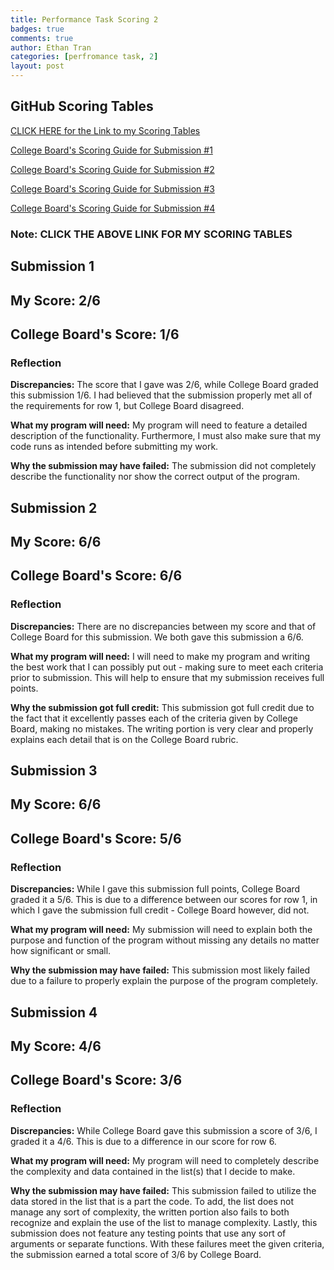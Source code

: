 ```yaml
---
title: Performance Task Scoring 2
badges: true
comments: true
author: Ethan Tran
categories: [perfromance task, 2]
layout: post
---
```


## GitHub Scoring Tables
[CLICK HERE for the Link to my Scoring Tables](https://github.com/realethantran/fastpages_EthanT/issues/23)

[College Board's Scoring Guide for Submission #1](https://drive.google.com/file/d/1HXDauimq8edpT0-aZ2iIujzLdIxtyKMx/view)

[College Board's Scoring Guide for Submission #2](https://drive.google.com/file/d/1bzSueMdVVt3QVmkMCSKEkIVd9mZ3hQBP/view)

[College Board's Scoring Guide for Submission #3](https://drive.google.com/file/d/1dX7KNT9axip5DQDEYdIYbuajcrWUB4lR/view)

[College Board's Scoring Guide for Submission #4](https://drive.google.com/file/d/1so2WKNMi5vONuFCWZFFUqq8gVWNe_jCS/view)

### Note: CLICK THE ABOVE LINK FOR MY SCORING TABLES
## Submission 1

## My Score: 2/6
## College Board's Score: 1/6

### Reflection
**Discrepancies:** The score that I gave was 2/6, while College Board graded this submission 1/6. I had believed that the submission properly met all of the requirements for row 1, but College Board disagreed. 

**What my program will need:** My program will need to feature a detailed description of the functionality. Furthermore, I must also make sure that my code runs as intended before submitting my work.

**Why the submission may have failed:** The submission did not completely describe the functionality nor show the correct output of the program.

## Submission 2

## My Score: 6/6
## College Board's Score: 6/6

### Reflection

**Discrepancies:** There are no discrepancies between my score and that of College Board for this submission. We both gave this submission a 6/6.

**What my program will need:** I will need to make my program and writing the best work that I can possibly put out - making sure to meet each criteria prior to submission. This will help to ensure that my submission receives full points.

**Why the submission got full credit:** This submission got full credit due to the fact that it excellently passes each of the criteria given by College Board, making no mistakes. The writing portion is very clear and properly explains each detail that is on the College Board rubric.

## Submission 3

## My Score: 6/6
## College Board's Score: 5/6

### Reflection

**Discrepancies:** While I gave this submission full points, College Board graded it a 5/6. This is due to a difference between our scores for row 1, in which I gave the submission full credit - College Board however, did not.

**What my program will need:** My submission will need to explain both the purpose and function of the program without missing any details no matter how significant or small.

**Why the submission may have failed:** This submission most likely failed due to a failure to properly explain the purpose of the program completely. 

## Submission 4

## My Score: 4/6
## College Board's Score: 3/6

### Reflection

**Discrepancies:** While College Board gave this submission a score of 3/6, I graded it a 4/6. This is due to a difference in our score for row 6.

**What my program will need:** My program will need to completely describe the complexity and data contained in the list(s) that I decide to make. 

**Why the submission may have failed:** This submission failed to utilize the data stored in the list that is a part the code. To add, the list does not manage any sort of complexity, the written portion also fails to both recognize and explain the use of the list to manage complexity. Lastly, this submission does not feature any testing points that use any sort of arguments or separate functions. With these failures meet the given criteria, the submission earned a total score of 3/6 by College Board.